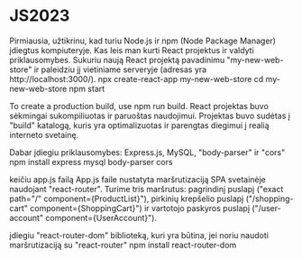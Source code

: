 # JS2023
Pirmiausia, užtikrinu, kad turiu Node.js ir npm (Node Package Manager) įdiegtus kompiuteryje. Kas leis man kurti React projektus ir valdyti priklausomybes.
Sukuriu naują React projektą pavadinimu "my-new-web-store" ir paleidziu jį vietiniame serveryje (adresas yra http://localhost:3000/).
npx create-react-app my-new-web-store
cd my-new-web-store
npm start

To create a production build, use npm run build.
React projektas buvo sėkmingai sukompiliuotas ir paruoštas naudojimui. Projektas buvo sudėtas į "build" katalogą, kuris yra optimalizuotas ir parengtas diegimui į realią interneto svetainę.

Dabar įdiegiu priklausomybes: Express.js, MySQL, "body-parser" ir "cors"
npm install express mysql body-parser cors

keičiu app.js failą
App.js faile nustatyta maršrutizaciją SPA svetainėje naudojant "react-router". Turime tris maršrutus: pagrindinį puslapį ("exact path="/" component={ProductList}"), pirkinių krepšelio puslapį ("/shopping-cart" component={ShoppingCart}") ir vartotojo paskyros puslapį ("/user-account" component={UserAccount}").

įdiegiu "react-router-dom" biblioteką, kuri yra būtina, jei noriu naudoti maršrutizaciją su "react-router"
npm install react-router-dom
